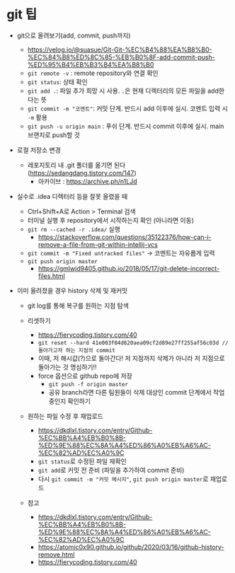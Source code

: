 # git 팁

- git으로 올려보기(add, commit, push까지)
    - https://velog.io/@suasue/Git-Git-%EC%B4%88%EA%B8%B0-%EC%84%B8%ED%8C%85-%EB%B0%8F-add-commit-push-%ED%95%B4%EB%B3%B4%EA%B8%B0
    - `git remote -v` : remote repository와 연결 확인
    - `git status`: 상태 확인
    - `git add .`: 파일 추가 희망 시 사용. `.`은 현재 디렉터리의 모든 파일을 add한다는 뜻
    - `git commit -m "코멘트"`: 커밋 단계. 반드시 add 이후에 실시. 코멘트 입력 시 `-m` 활용
    - `git push -u origin main` : 푸쉬 단계. 반드시 commit 이후에 실시. main 브랜치로 push할 것

- 로컬 저장소 변경
    - 레포지토리 내 .git 폴더를 옮기면 된다 (https://sedangdang.tistory.com/147)
        - 아카이브 : https://archive.ph/n1LJd

- 실수로 .idea 디렉터리 등을 잘못 올렸을 때
    - Ctrl+Shift+A로 Action > Terminal 검색
    - 터미널 실행 후 repository에서 시작하는지 확인 (아니라면 이동)
    - `git rm --cached -r .idea/` 실행
        - https://stackoverflow.com/questions/35122376/how-can-i-remove-a-file-from-git-within-intellij-vcs
    - `git commit -m "Fixed untracked files"` → 코멘트는 자유롭게 입력
    - `git push origin master`
        - https://gmlwjd9405.github.io/2018/05/17/git-delete-incorrect-files.html

- 이미 올려졌을 경우 history 삭제 및 재커밋
    - git log를 통해 복구를 원하는 지점 탐색
    - 리셋하기
        - https://fierycoding.tistory.com/40
        - `git reset --hard 41e003f04d620aea09cf2d89e27ff255af56c03d // 돌아가고자 하는 지점의 commit`
        - 이때, 저 해시값(?)으로 돌아간다! 저 지점까지 삭제가 아니라 저 지점으로 돌아가는 것 명심하기!!
        - force 옵션으로 github repo에 저장
            - `git push -f origin master`
            - 공유 branch라면 다른 팀원들이 삭제 대상인 commit 단계에서 작업중인지 확인하기
    - 원하는 파일 수정 후 재업로드
        - https://dkdlxl.tistory.com/entry/Github-%EC%BB%A4%EB%B0%8B-%ED%9E%88%EC%8A%A4%ED%86%A0%EB%A6%AC-%EC%82%AD%EC%A0%9C
        - `git status`로 수정된 파일 재확인
        - `git add`로 커밋 전 준비 (파일을 추가하여 commit 준비)
        - 다시 `git commit -m "커밋 메시지"`, `git push origin master`로 재업로드

    - 참고
        - https://dkdlxl.tistory.com/entry/Github-%EC%BB%A4%EB%B0%8B-%ED%9E%88%EC%8A%A4%ED%86%A0%EB%A6%AC-%EC%82%AD%EC%A0%9C
        - https://atomic0x90.github.io/github/2020/03/16/github-history-remove.html
        - https://fierycoding.tistory.com/40